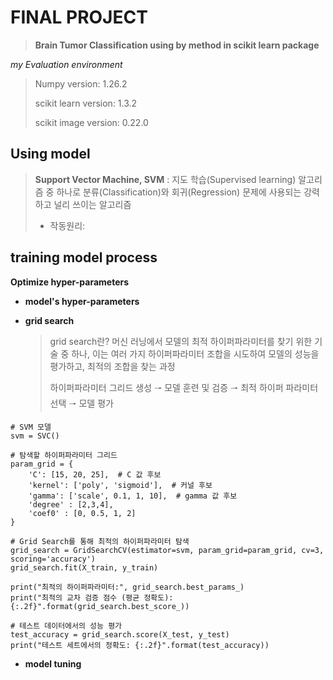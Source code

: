# FINAL PROJECT

> **Brain Tumor Classification using by method in scikit learn package**

*my Evaluation environment*

>Numpy version: 1.26.2
>
>scikit learn version: 1.3.2
>
>scikit image version: 0.22.0

## Using model
> **Support Vector Machine, SVM** : 지도 학습(Supervised learning) 알고리즘 중 하나로 분류(Classification)와 회귀(Regression) 문제에 사용되는 강력하고 널리 쓰이는 알고리즘
>
> - 작동원리: 
## training model process

**Optimize hyper-parameters**

  - **model's hyper-parameters**

  - **grid search**

    >grid search란?  머신 러닝에서 모델의 최적 하이퍼파라미터를 찾기 위한 기술 중 하나,  이는 여러 가지 하이퍼파라미터 조합을 시도하여 모델의 성능을 평가하고, 최적의 조합을 찾는 과정
    >
    > 하이퍼파라미터 그리드 생성 🠒 모델 훈련 및 검증 🠒 최적 하이퍼 파라미터 선택 🠒 모델 평가
    >
```
# SVM 모델
svm = SVC()

# 탐색할 하이퍼파라미터 그리드
param_grid = {
    'C': [15, 20, 25],  # C 값 후보
    'kernel': ['poly', 'sigmoid'],  # 커널 후보
    'gamma': ['scale', 0.1, 1, 10],  # gamma 값 후보
    'degree' : [2,3,4],
    'coef0' : [0, 0.5, 1, 2]
}

# Grid Search를 통해 최적의 하이퍼파라미터 탐색
grid_search = GridSearchCV(estimator=svm, param_grid=param_grid, cv=3, scoring='accuracy')
grid_search.fit(X_train, y_train)

print("최적의 하이퍼파라미터:", grid_search.best_params_)
print("최적의 교차 검증 점수 (평균 정확도): {:.2f}".format(grid_search.best_score_))

# 테스트 데이터에서의 성능 평가
test_accuracy = grid_search.score(X_test, y_test)
print("테스트 세트에서의 정확도: {:.2f}".format(test_accuracy))
```

  - **model tuning**
